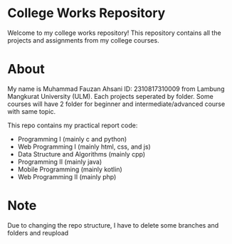 # College Works Repository

Welcome to my college works repository! This repository contains all the projects and assignments from my college courses.

# About

My name is Muhammad Fauzan Ahsani ID: 2310817310009 from Lambung Mangkurat University (ULM). 
Each projects seperated by folder. Some courses will have 2 folder for beginner and intermediate/advanced course with same topic.

This repo contains my practical report code: 
* Programming I (mainly c and python)
* Web Programming I (mainly html, css, and js)
* Data Structure and Algorithms (mainly cpp)
* Programming II (mainly java)
* Mobile Programming (mainly kotlin)
* Web Programming II (mainly php)

# Note
Due to changing the repo structure, I have to delete some branches and folders and reupload 

